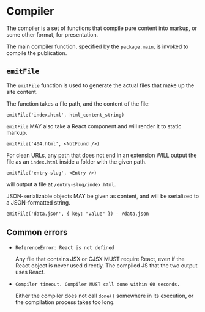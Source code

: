 # Compiler

The compiler is a set of functions that compile pure content into markup, or
some other format, for presentation.

The main compiler function, specified by the `package.main`, is invoked to
compile the publication.

## `emitFile`

The `emitFile` function is used to generate the actual files that make up the
site content.

The function takes a file path, and the content of the file:

    emitFile('index.html', html_content_string)

`emitFile` MAY also take a React component and will render it to static markup.

    emitFile('404.html', <NotFound />)

For clean URLs, any path that does not end in an extension WILL output the
file as an `index.html` inside a folder with the given path.

    emitFile('entry-slug', <Entry />)

will output a file at `/entry-slug/index.html`.

JSON-serializable objects MAY be given as content, and will be serialized to
a JSON-formatted string.

    emitFile('data.json', { key: "value" }) - /data.json


## Common errors

* `ReferenceError: React is not defined`

    Any file that contains JSX or CJSX MUST require React, even if the React
    object is never used directly. The compiled JS that the two output uses
    React.

* `Compiler timeout. Compiler MUST call done within 60 seconds.`
    
    Either the compiler does not call `done()` somewhere in its execution, or
    the compilation process takes too long.

